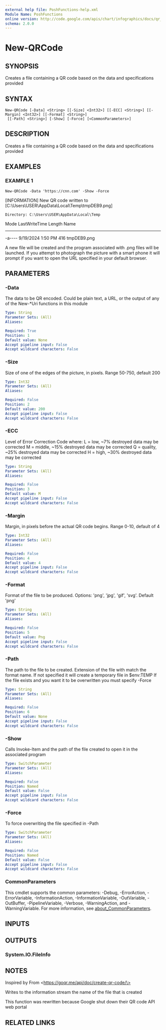 ```yaml
---
external help file: PoshFunctions-help.xml
Module Name: PoshFunctions
online version: http://code.google.com/apis/chart/infographics/docs/qr_codes.html
schema: 2.0.0
---
```


# New-QRCode

## SYNOPSIS
Creates a file containing a QR code based on the data and specifications provided

## SYNTAX

```
New-QRCode [-Data] <String> [[-Size] <Int32>] [[-ECC] <String>] [[-Margin] <Int32>] [[-Format] <String>]
 [[-Path] <String>] [-Show] [-Force] [<CommonParameters>]
```

## DESCRIPTION
Creates a file containing a QR code based on the data and specifications provided

## EXAMPLES

### EXAMPLE 1
```
New-QRCode -Data 'https://cnn.com' -Show -Force
```

\[INFORMATION\] New QR code written to \[C:\Users\USER\AppData\Local\Temp\tmpDEB9.png\]

    Directory: C:\Users\USER\AppData\Local\Temp

Mode                 LastWriteTime         Length Name
----                 -------------         ------ ----
-a----         9/19/2024   1:50 PM            416 tmpDEB9.png

A new file will be created and the program associated with .png files will be launched.
If you attempt to photograph
the picture with a smart phone it will prompt if you want to open the URL specified in your default browser.

## PARAMETERS

### -Data
The data to be QR encoded.
Could be plain text, a URL, or the output of any of the New-*Uri functions in this module

```yaml
Type: String
Parameter Sets: (All)
Aliases:

Required: True
Position: 1
Default value: None
Accept pipeline input: False
Accept wildcard characters: False
```

### -Size
Size of one of the edges of the picture, in pixels.
Range 50-750, default 200

```yaml
Type: Int32
Parameter Sets: (All)
Aliases:

Required: False
Position: 2
Default value: 200
Accept pipeline input: False
Accept wildcard characters: False
```

### -ECC
Level of Error Correction Code where:
    L = low, ~7% destroyed data may be corrected
    M = middle, ~15% destroyed data may be corrected
    Q = quality, ~25% destroyed data may be corrected
    H = high, ~30% destroyed data may be corrected

```yaml
Type: String
Parameter Sets: (All)
Aliases:

Required: False
Position: 3
Default value: M
Accept pipeline input: False
Accept wildcard characters: False
```

### -Margin
Margin, in pixels before the actual QR code begins.
Range 0-10, default of 4

```yaml
Type: Int32
Parameter Sets: (All)
Aliases:

Required: False
Position: 4
Default value: 4
Accept pipeline input: False
Accept wildcard characters: False
```

### -Format
Format of the file to be produced.
Options: 'png', 'jpg', 'gif', 'svg'.
Default 'png'

```yaml
Type: String
Parameter Sets: (All)
Aliases:

Required: False
Position: 5
Default value: Png
Accept pipeline input: False
Accept wildcard characters: False
```

### -Path
The path to the file to be created.
Extension of the file with match the format name.
If not specified it will create a temporary file in $env:TEMP
If the file exists and you want it to be overwritten you must specify -Force

```yaml
Type: String
Parameter Sets: (All)
Aliases:

Required: False
Position: 6
Default value: None
Accept pipeline input: False
Accept wildcard characters: False
```

### -Show
Calls Invoke-Item and the path of the file created to open it in the associated program

```yaml
Type: SwitchParameter
Parameter Sets: (All)
Aliases:

Required: False
Position: Named
Default value: False
Accept pipeline input: False
Accept wildcard characters: False
```

### -Force
To force overwriting the file specified in -Path

```yaml
Type: SwitchParameter
Parameter Sets: (All)
Aliases:

Required: False
Position: Named
Default value: False
Accept pipeline input: False
Accept wildcard characters: False
```

### CommonParameters
This cmdlet supports the common parameters: -Debug, -ErrorAction, -ErrorVariable, -InformationAction, -InformationVariable, -OutVariable, -OutBuffer, -PipelineVariable, -Verbose, -WarningAction, and -WarningVariable. For more information, see [about_CommonParameters](http://go.microsoft.com/fwlink/?LinkID=113216).

## INPUTS

## OUTPUTS

### System.IO.FileInfo
## NOTES
Inspired by From \<https://goqr.me/api/doc/create-qr-code/\>

Writes to the information stream the name of the file that is created

This function was rewritten because Google shut down their QR code API web portal

## RELATED LINKS
